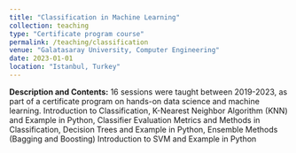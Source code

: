 ```yaml
---
title: "Classification in Machine Learning" 
collection: teaching
type: "Certificate program course"
permalink: /teaching/classification
venue: "Galatasaray University, Computer Engineering"
date: 2023-01-01
location: "Istanbul, Turkey"
---
```


**Description and Contents:** 
16 sessions were taught between 2019-2023, as part of a certificate program on hands-on data science and machine learning. 
Introduction to Classification, K-Nearest Neighbor Algorithm (KNN) and Example in Python, Classifier Evaluation Metrics and Methods in Classification, Decision Trees and Example in Python, Ensemble Methods (Bagging and Boosting)
Introduction to SVM and Example in Python 
